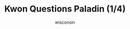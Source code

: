 ---
media: "images/rounds/round_4_1/kwon_questions_paladin_1.png"
media_type: image
type: art
title: Kwon Questions Paladin (1/4)
author: [wisconsin]
desc: Kwon Myong-hwa accuses Paladin Trieu of being a traitor.
---